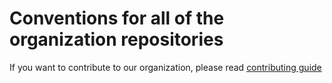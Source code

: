 # Conventions for all of the organization repositories

If you want to contribute to our organization, please read [contributing guide](CONTRIBUTING.md)